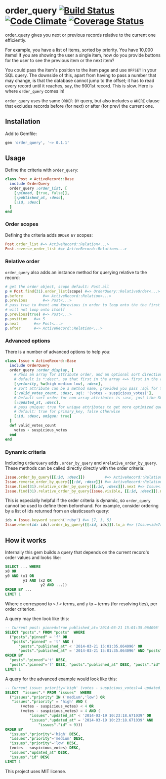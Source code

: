 # order_query [![Build Status][travis-badge]][travis] [![Code Climate][codeclimate-badge]][codeclimate] [![Coverage Status][coveralls-badge]][coveralls]

order_query gives you next or previous records relative to the current one efficiently.

For example, you have a list of items, sorted by priority. You have 10,000 items!
If you are showing the user a single item, how do you provide buttons for the user to see the previous item or the next item?

You could pass the item's position to the item page and use `OFFSET` in your SQL query.
The downside of this, apart from having to pass a number that may change, is that the database cannot jump to the offset; it has to read every record until it reaches, say, the 9001st record.
This is slow. Here is where `order_query` comes in!

`order_query` uses the same `ORDER BY` query, but also includes a `WHERE` clause that excludes records before (for next) or after (for prev) the current one.

## Installation

Add to Gemfile:

```ruby
gem 'order_query', '~> 0.1.1'
```

## Usage

Define the criteria with `order_query`:

```ruby
class Post < ActiveRecord::Base
  include OrderQuery
  order_query :order_list, [
    [:pinned, [true, false]],
    [:published_at, :desc],
    [:id, :desc]
  ]
end
```

### Order scopes

Defining the criteria adds `ORDER BY` scopes:

```ruby
Post.order_list #=> ActiveRecord::Relation<...>
Post.reverse_order_list #=> ActiveRecord::Relation<...>
```

### Relative order

`order_query` also adds an instance method for querying relative to the record:

```ruby
# get the order object, scope default: Post.all
p = Post.find(31).order_list(scope) #=> OrderQuery::RelativeOrder<...>
p.before         #=> ActiveRecord::Relation<...>
p.previous       #=> Post<...>
# pass true to #next and #previous in order to loop onto the the first / last record
# will not loop onto itself
p.previous(true) #=> Post<...>
p.position   #=> 5
p.next       #=> Post<...>
p.after      #=> ActiveRecord::Relation<...>
```

### Advanced options

There is a number of advanced options to help you:

```ruby
class Issue < ActiveRecord::Base
  include OrderQuery
  order_query :order_display, [
    # Pass an array for attribute order, and an optional sort direction for the array,
    # default is *:desc*, so that first in the array <=> first in the result
    [:priority, %w(high medium low), :desc],
    # Sort attribute can be a method name, provided you pass :sql for the attribute
    [:valid_votes_count, :desc, sql: '(votes - suspicious_votes)'],
    # Default sort order for non-array attributes is :asc, just like SQL
    [:updated_at, :desc],
    # pass unique: true for unique attributes to get more optimized queries
    # default: true for primary_key, false otherwise
    [:id, :desc, unique: true]
  ]
  def valid_votes_count
    votes - suspicious_votes
  end
end
```

### Dynamic criteria

Including `OrderQuery` adds `.order_by_query` and `#relative_order_by_query`.
These methods can be called directly directly with the order criteria:

```ruby
Issue.order_by_query([[:id, :desc]])         #=> ActiveRecord::Relation<...>
Issue.reverse_order_by_query([[:id, :desc]]) #=> ActiveRecord::Relation<...>
Issue.find(31).relative_order_by_query([[:id, :desc]]).next #=> Issue<...>
Issue.find(31).relative_order_by_query(Issue.visible, [[:id, :desc]]).next #=> Issue<...>
```

This is especially helpful if the order criteria is dynamic, so `order_query` cannot be used to define them beforehand.
For example, consider ordering by a list of ids returned from an elasticsearh query:

```ruby
ids = Issue.keyword_search('ruby') #=> [7, 3, 5]
Issue.where(id: ids).order_by_query([[:id, ids]]).to_a #=> [Issue<id=7>, Issue<id=3>, Issue<id=5>]
```

## How it works

Internally this gem builds a query that depends on the current record's order values and looks like:

```sql
SELECT ... WHERE
x0 OR
y0 AND (x1 OR
        y1 AND (x2 OR
                y2 AND ...))
ORDER BY ...
LIMIT 1
```

Where `x` correspond to `>` / `<` terms, and `y` to `=` terms (for resolving ties), per order criterion.

A query may then look like this:

```sql
-- Current post: pinned=true published_at='2014-03-21 15:01:35.064096' id=9
SELECT "posts".* FROM "posts"  WHERE
  ("posts"."pinned" = 'f' OR
   "posts"."pinned" = 't' AND (
      "posts"."published_at" < '2014-03-21 15:01:35.064096' OR
      "posts"."published_at" = '2014-03-21 15:01:35.064096' AND "posts"."id" < 9))
ORDER BY
  "posts"."pinned"='t' DESC,
  "posts"."pinned"='f' DESC, "posts"."published_at" DESC, "posts"."id" DESC
LIMIT 1
```

A query for the advanced example would look like this:

```sql
-- Current issue: priority='high' (votes - suspicious_votes)=4 updated_at='2014-03-19 10:23:18.671039' id=9
SELECT  "issues".* FROM "issues"  WHERE
  ("issues"."priority" IN ('medium','low') OR
   "issues"."priority" = 'high' AND (
       (votes - suspicious_votes) < 4 OR
       (votes - suspicious_votes) = 4 AND (
           "issues"."updated_at" < '2014-03-19 10:23:18.671039' OR
           "issues"."updated_at" = '2014-03-19 10:23:18.671039' AND
               "issues"."id" < 9)))
ORDER BY
  "issues"."priority"='high' DESC,
  "issues"."priority"='medium' DESC,
  "issues"."priority"='low' DESC,
  (votes - suspicious_votes) DESC,
  "issues"."updated_at" DESC,
  "issues"."id" DESC
LIMIT 1
```

This project uses MIT license.


[travis]: http://travis-ci.org/glebm/order_query
[travis-badge]: http://img.shields.io/travis/glebm/order_query.svg
[gemnasium]: https://gemnasium.com/glebm/order_query
[codeclimate]: https://codeclimate.com/github/glebm/order_query
[codeclimate-badge]: http://img.shields.io/codeclimate/github/glebm/order_query.svg
[coveralls]: https://coveralls.io/r/glebm/order_query
[coveralls-badge]: http://img.shields.io/coveralls/glebm/order_query.svg
